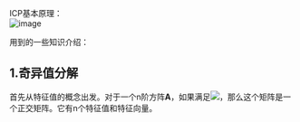 ICP基本原理：  
![image](https://user-images.githubusercontent.com/74122331/131496214-dbbbb878-ceee-4482-bc74-c0d3f0873afc.png)  

用到的一些知识介绍：  
## 1.奇异值分解  
首先从特征值的概念出发。对于一个n阶方阵**A**，如果满足![](https://www.zhihu.com/equation?tex=Ax%3D%5Clambda+x)，那么这个矩阵是一个正交矩阵。它有n个特征值和特征向量。
